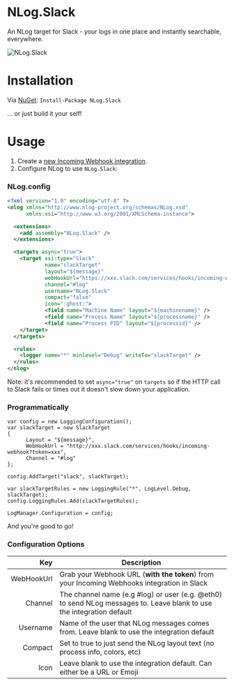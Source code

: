 NLog.Slack
==========
An NLog target for Slack - your logs in one place and instantly searchable, everywhere.

![NLog.Slack](http://i.imgur.com/xRlfNrN.png)

Installation
============
Via [NuGet](https://www.nuget.org/packages/NLog.Slack/): ```Install-Package NLog.Slack```

... or just build it your self!

Usage
=====
1. Create a [new Incoming Webhook integration](https://www.slack.com/integrations).
2. Configure NLog to use `NLog.Slack`:

### NLog.config

```xml
<?xml version="1.0" encoding="utf-8" ?>
<nlog xmlns="http://www.nlog-project.org/schemas/NLog.xsd"
      xmlns:xsi="http://www.w3.org/2001/XMLSchema-instance">

  <extensions>
    <add assembly="NLog.Slack" />
  </extensions>

  <targets async="true">
    <target xsi:type="Slack"
            name="slackTarget"
            layout="${message}"
            webHookUrl="https://xxx.slack.com/services/hooks/incoming-webhook?token=xxx"
            channel="#log"
            username="NLog.Slack"
            compact="false"
            icon=":ghost:">
			<field name="Machine Name" layout="${machinename}" />
			<field name="Process Name" layout="${processname}" />
			<field name="Process PID" layout="${processid}" />
	</target>
  </targets>

  <rules>
    <logger name="*" minlevel="Debug" writeTo="slackTarget" />
  </rules>
</nlog>
```

Note: it's recommended to set ```async="true"``` on `targets` so if the HTTP call to Slack fails or times out it doesn't slow down your application.

### Programmatically 

```
var config = new LoggingConfiguration();
var slackTarget = new SlackTarget
{
      Layout = "${message}",
      WebHookUrl = "http://xxx.slack.com/services/hooks/incoming-webhook?token=xxx",
      Channel = "#log"
};

config.AddTarget("slack", slackTarget);

var slackTargetRules = new LoggingRule("*", LogLevel.Debug, slackTarget);
config.LoggingRules.Add(slackTargetRules);

LogManager.Configuration = config;
```

And you're good to go!

### Configuration Options

Key        | Description
----------:| -----------
WebHookUrl | Grab your Webhook URL (__with the token__) from your Incoming Webhooks integration in Slack
Channel    | The channel name (e.g #log) or user (e.g. @eth0) to send NLog messages to. Leave blank to use the integration default
Username   | Name of the user that NLog messages comes from. Leave blank to use the integration default
Compact    | Set to true to just send the NLog layout text (no process info, colors, etc)
Icon       | Leave blank to use the integration default. Can either be a URL or Emoji
